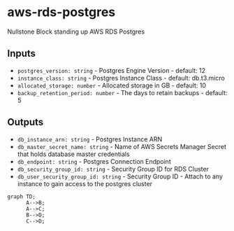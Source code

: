 # aws-rds-postgres

Nullstone Block standing up AWS RDS Postgres

## Inputs

- `postgres_version: string` - Postgres Engine Version - default: 12
- `instance_class: string` - Postgres Instance Class - default: db.t3.micro
- `allocated_storage: number` - Allocated storage in GB - default: 10
- `backup_retention_period: number` - The days to retain backups - default: 5

## Outputs

- `db_instance_arn: string` - Postgres Instance ARN
- `db_master_secret_name: string` - Name of AWS Secrets Manager Secret that holds database master credentials
- `db_endpoint: string` - Postgres Connection Endpoint
- `db_security_group_id: string` - Security Group ID for RDS Cluster
- `db_user_security_group_id: string` - Security Group ID - Attach to any instance to gain access to the postgres cluster

```mermaid
graph TD;
      A-->B;
      A-->C;
      B-->D;
      C-->D;
```

